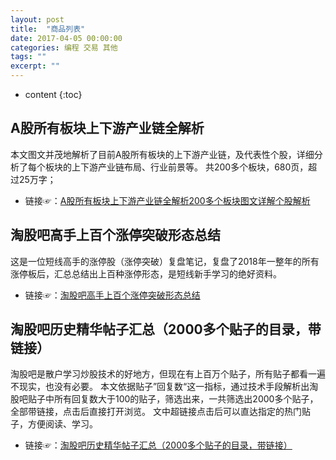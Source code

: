 ```yaml
---
layout: post
title:  "商品列表"
date: 2017-04-05 00:00:00
categories: 编程 交易 其他
tags: ""
excerpt: ""
---
```


* content
{:toc}


## A股所有板块上下游产业链全解析
本文图文并茂地解析了目前A股所有板块的上下游产业链，及代表性个股，详细分析了每个板块的上下游产业链布局、行业前景等。
共200多个板块，680页，超过25万字；
* 链接☞：[A股所有板块上下游产业链全解析200多个板块图文详解个股解析](https://item.taobao.com/item.htm?id=599706221699)


## 淘股吧高手上百个涨停突破形态总结
这是一位短线高手的涨停股（涨停突破）复盘笔记，复盘了2018年一整年的所有涨停板后，汇总总结出上百种涨停形态，是短线新手学习的绝好资料。
* 链接☞：[淘股吧高手上百个涨停突破形态总结](https://item.taobao.com/item.htm?id=598082964341)


## 淘股吧历史精华帖子汇总（2000多个贴子的目录，带链接）
淘股吧是散户学习炒股技术的好地方，但现在有上百万个贴子，所有贴子都看一遍不现实，也没有必要。
本文依据贴子”回复数“这一指标，通过技术手段解析出淘股吧贴子中所有回复数大于100的贴子，筛选出来，一共筛选出2000多个贴子，全部带链接，点击后直接打开浏览。
文中超链接点击后可以直达指定的热门贴子，方便阅读、学习。
* 链接☞：[淘股吧历史精华帖子汇总（2000多个贴子的目录，带链接）](https://item.taobao.com/item.htm?id=597490048687)


































